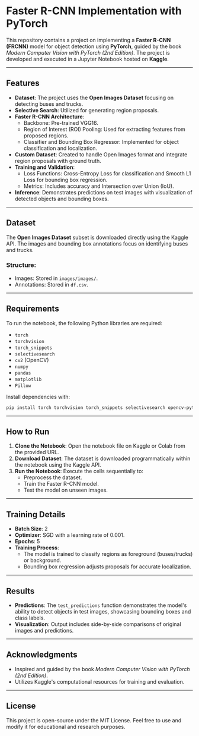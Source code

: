 # Faster R-CNN Implementation with PyTorch

This repository contains a project on implementing a **Faster R-CNN (FRCNN)** model for object detection using **PyTorch**, guided by the book *Modern Computer Vision with PyTorch (2nd Edition)*. The project is developed and executed in a Jupyter Notebook hosted on **Kaggle**.

---

## Features

- **Dataset**: The project uses the **Open Images Dataset** focusing on detecting buses and trucks.
- **Selective Search**: Utilized for generating region proposals.
- **Faster R-CNN Architecture**:
  - Backbone: Pre-trained VGG16.
  - Region of Interest (ROI) Pooling: Used for extracting features from proposed regions.
  - Classifier and Bounding Box Regressor: Implemented for object classification and localization.
- **Custom Dataset**: Created to handle Open Images format and integrate region proposals with ground truth.
- **Training and Validation**:
  - Loss Functions: Cross-Entropy Loss for classification and Smooth L1 Loss for bounding box regression.
  - Metrics: Includes accuracy and Intersection over Union (IoU).
- **Inference**: Demonstrates predictions on test images with visualization of detected objects and bounding boxes.

---

## Dataset

The **Open Images Dataset** subset is downloaded directly using the Kaggle API. The images and bounding box annotations focus on identifying buses and trucks.

### Structure:
- Images: Stored in `images/images/`.
- Annotations: Stored in `df.csv`.

---

## Requirements

To run the notebook, the following Python libraries are required:

- `torch`
- `torchvision`
- `torch_snippets`
- `selectivesearch`
- `cv2` (OpenCV)
- `numpy`
- `pandas`
- `matplotlib`
- `Pillow`

Install dependencies with:
```bash
pip install torch torchvision torch_snippets selectivesearch opencv-python pandas matplotlib pillow
```

---

## How to Run

1. **Clone the Notebook**: Open the notebook file on Kaggle or Colab from the provided URL.
2. **Download Dataset**: The dataset is downloaded programmatically within the notebook using the Kaggle API.
3. **Run the Notebook**: Execute the cells sequentially to:
   - Preprocess the dataset.
   - Train the Faster R-CNN model.
   - Test the model on unseen images.

---

## Training Details

- **Batch Size**: 2
- **Optimizer**: SGD with a learning rate of 0.001.
- **Epochs**: 5
- **Training Process**: 
  - The model is trained to classify regions as foreground (buses/trucks) or background.
  - Bounding box regression adjusts proposals for accurate localization.

---

## Results

- **Predictions**: The `test_predictions` function demonstrates the model's ability to detect objects in test images, showcasing bounding boxes and class labels.
- **Visualization**: Output includes side-by-side comparisons of original images and predictions.

---

## Acknowledgments

- Inspired and guided by the book *Modern Computer Vision with PyTorch (2nd Edition)*.
- Utilizes Kaggle's computational resources for training and evaluation.

---

## License

This project is open-source under the MIT License. Feel free to use and modify it for educational and research purposes.